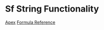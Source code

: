 # Sf String Functionality
[Apex](https://developer.salesforce.com/docs/atlas.en-us.apexref.meta/apexref/apex_methods_system_string.htm)
[Formula Reference](https://help.salesforce.com/s/articleView?id=sf.customize_functions.htm&type=5)
